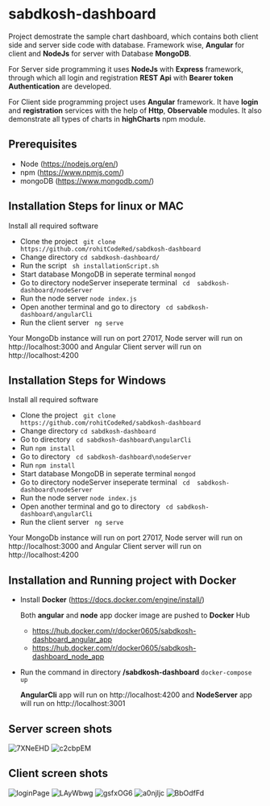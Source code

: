 # sabdkosh-dashboard
Project demostrate the sample chart dashboard, which contains both client side and server side code with database. Framework wise, **Angular** for client and **NodeJs** for server with Database **MongoDB**.  
  
For Server side programming it uses **NodeJs** with **Express** framework, through which all login and registration **REST Api** with **Bearer token Authentication** are developed.  

For Client side programming project uses **Angular** framework. It have **login** and **registration** services with the help of **Http**, **Observable** modules. It also demonstrate all types of charts in **highCharts** npm module.  


## Prerequisites
* Node (https://nodejs.org/en/)
* npm (https://www.npmjs.com/)
* mongoDB (https://www.mongodb.com/)



## Installation Steps for linux or MAC
  Install all required software
* Clone the project
` git clone https://github.com/rohitCodeRed/sabdkosh-dashboard`
* Change directory ` cd sabdkosh-dashboard/ `
* Run the script ` sh installationScript.sh`
* Start database MongoDB in seperate terminal ` mongod `
* Go to directory nodeServer inseperate terminal ` cd  sabdkosh-dashboard/nodeServer`
* Run the node server ` node index.js `
* Open another terminal and go to directory ` cd sabdkosh-dashboard/angularCli`
* Run the client server ` ng serve`

Your MongoDb instance will run on port 27017, Node server will run on http://localhost:3000 and Angular Client server will run on http://localhost:4200

## Installation Steps for Windows
  Install all required software
* Clone the project
` git clone https://github.com/rohitCodeRed/sabdkosh-dashboard`
* Change directory ` cd sabdkosh-dashboard `
* Go to directory ` cd sabdkosh-dashboard\angularCli`
* Run `npm install`
* Go to directory ` cd sabdkosh-dashboard\nodeServer`
* Run `npm install`
* Start database MongoDB in seperate terminal ` mongod `
* Go to directory nodeServer inseperate terminal ` cd  sabdkosh-dashboard\nodeServer`
* Run the node server ` node index.js `
* Open another terminal and go to directory ` cd sabdkosh-dashboard\angularCli`
* Run the client server ` ng serve`

Your MongoDb instance will run on port 27017, Node server will run on http://localhost:3000 and Angular Client server will run on http://localhost:4200

## Installation and Running project with Docker
* Install **Docker** (https://docs.docker.com/engine/install/)  
  
  Both **angular** and **node** app docker image are pushed to **Docker** Hub
  - https://hub.docker.com/r/docker0605/sabdkosh-dashboard_angular_app  
  - https://hub.docker.com/r/docker0605/sabdkosh-dashboard_node_app  
    
* Run the command in directory **/sabdkosh-dashboard** ` docker-compose up `  
  
  **AngularCli** app will run on http://localhost:4200  and **NodeServer** app will run on http://localhost:3001  
    
      
        

 

## Server screen shots  
![7XNeEHD](https://user-images.githubusercontent.com/35483024/105984149-be244480-60bf-11eb-9067-3f750b6eaaf2.png)
![c2cbpEM](https://user-images.githubusercontent.com/35483024/105984164-c1b7cb80-60bf-11eb-8984-01cc5b3adf6a.png)  



## Client screen shots  
![loginPage](https://user-images.githubusercontent.com/35483024/105985900-2a07ac80-60c2-11eb-978e-dda6b33a56e2.png)
![LAyWbwg](https://user-images.githubusercontent.com/35483024/105984170-c3818f00-60bf-11eb-9432-b85d774ef04c.png)
![gsfxOG6](https://user-images.githubusercontent.com/35483024/105984166-c2506200-60bf-11eb-877b-20c6c97b3b2c.png)
![a0njljc](https://user-images.githubusercontent.com/35483024/105984157-bfee0800-60bf-11eb-9bc9-bd410c0bf4da.png)
![BbOdfFd](https://user-images.githubusercontent.com/35483024/105984163-c0869e80-60bf-11eb-8636-20fd6199520e.png)

